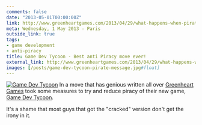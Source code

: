 ```yaml
---
comments: false
date: "2013-05-01T00:00:00Z"
link: http://www.greenheartgames.com/2013/04/29/what-happens-when-pirates-play-a-game-development-simulator-and-then-go-bankrupt-because-of-piracy/
meta: Wednesday, 1 May 2013 - Paris
outside_link: true
tags:
- game development
- anti-piracy
title: Game Dev Tycoon - Best anti Piracy move ever!
external_link: http://www.greenheartgames.com/2013/04/29/what-happens-when-pirates-play-a-game-development-simulator-and-then-go-bankrupt-because-of-piracy/
images: [/posts/game-dev-tycoon-pirate-message.jpg#float]
---
```

[![Game Dev Tycoon](/posts/game-dev-tycoon-pirate-message.jpg#float)](http://www.greenheartgames.com/2013/04/29/what-happens-when-pirates-play-a-game-development-simulator-and-then-go-bankrupt-because-of-piracy/)
In a move that has genious written all over [Greenheart Games](http://www.greenheartgames.com) took some measures to try and reduce piracy of their new game, [Game Dev Tycoon](http://www.greenheartgames.com/app/game-dev-tycoon/).

It's a shame that most guys that got the "cracked" version don't get the irony in it.